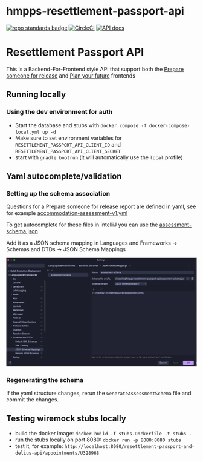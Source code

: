 # hmpps-resettlement-passport-api
[![repo standards badge](https://img.shields.io/badge/dynamic/json?color=blue&style=flat&logo=github&label=MoJ%20Compliant&query=%24.result&url=https%3A%2F%2Foperations-engineering-reports.cloud-platform.service.justice.gov.uk%2Fapi%2Fv1%2Fcompliant_public_repositories%2Fhmpps-resettlement-passport-api)](https://operations-engineering-reports.cloud-platform.service.justice.gov.uk/public-github-repositories.html#hmpps-resettlement-passport-api "Link to report")
[![CircleCI](https://circleci.com/gh/ministryofjustice/hmpps-resettlement-passport-api/tree/main.svg?style=svg)](https://circleci.com/gh/ministryofjustice/hmpps-resettlement-passport-api)
[![API docs](https://img.shields.io/badge/API_docs_-view-85EA2D.svg?logo=swagger)](https://resettlement-passport-api-dev.hmpps.service.justice.gov.uk/swagger-ui/index.html)

# Resettlement Passport API

This is a Backend-For-Frontend style API that support both the
[Prepare someone for release](https://github.com/ministryofjustice/hmpps-resettlement-passport-ui)
and [Plan your future](https://github.com/ministryofjustice/hmpps-resettlement-passport-person-on-probation-ui)
frontends

## Running locally

### Using the dev environment for auth
* Start the database and stubs with `docker compose -f docker-compose-local.yml up -d`
* Make sure to set environment variables for `RESETTLEMENT_PASSPORT_API_CLIENT_ID` and `RESETTLEMENT_PASSPORT_API_CLIENT_SECRET`
* start with `gradle bootrun` (it will automatically use the `local` profile)

## Yaml autocomplete/validation
### Setting up the schema association
Questions for a Prepare someone for release report are defined in yaml, see for example [accommodation-assessment-v1.yml](src/main/resources/assessment-config/accommodation/accommodation-assessment-v1.yml)

To get autocomplete for these files in intelliJ you can use the [assessment-schema.json](assessment-schema.json)

Add it as a JSON schema mapping in Languages and Frameworks -> Schemas and DTDs -> JSON Schema Mappings

![intellij config menu](./doc/intellij-schema-config.png)

### Regenerating the schema
If the yaml structure changes, rerun the `GenerateAssessmentSchema` file and commit the changes.

## Testing wiremock stubs locally
- build the docker image: `docker build -f stubs.Dockerfile -t stubs .`
- run the stubs locally on port 8080: `docker run -p 8080:8080 stubs `
- test it, for example: `http://localhost:8080/resettlement-passport-and-delius-api/appointments/U328968`